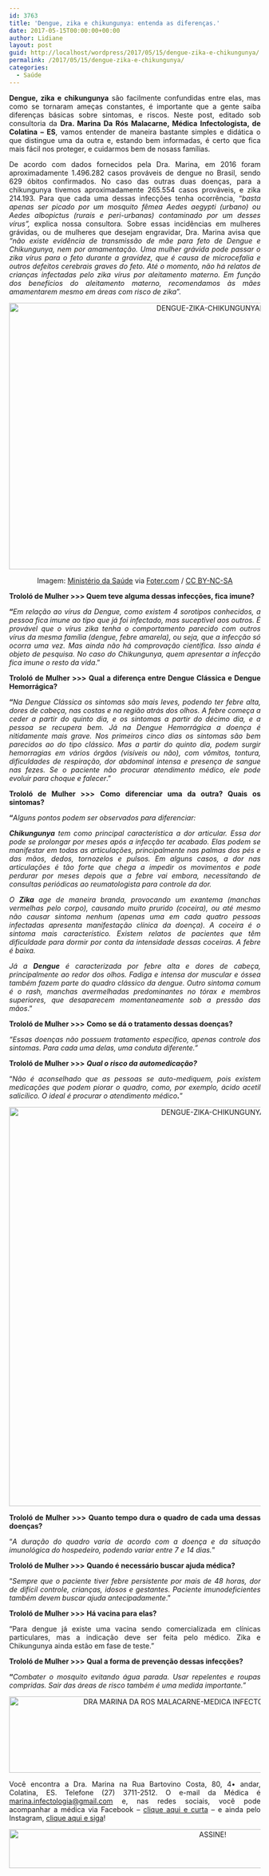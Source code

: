 ```yaml
---
id: 3763
title: 'Dengue, zika e chikungunya: entenda as diferenças.'
date: 2017-05-15T00:00:00+00:00
author: Lidiane
layout: post
guid: http://localhost/wordpress/2017/05/15/dengue-zika-e-chikungunya/
permalink: /2017/05/15/dengue-zika-e-chikungunya/
categories:
  - Saúde
---
```

<p align="justify">
  <strong>Dengue, zika e chikungunya</strong> são facilmente confundidas entre elas, mas como se tornaram ameças constantes, é importante que a gente saiba diferenças básicas sobre sintomas, e riscos. Neste post, editado sob consultoria da <strong>Dra. Marina Da Rós Malacarne, Médica Infectologista, de Colatina – ES</strong>, vamos entender de maneira bastante simples e didática o que distingue uma da outra e, estando bem informadas, é certo que fica mais fácil nos proteger, e cuidarmos bem de nosass famílias.
</p>

<p align="justify">
  De acordo com dados fornecidos pela Dra. Marina, em 2016 foram aproximadamente 1.496.282 casos prováveis de dengue no Brasil, sendo 629 óbitos confirmados. No caso das outras duas doenças, para a chikungunya tivemos aproximadamente 265.554 casos prováveis, e zika 214.193. Para que cada uma dessas infecções tenha ocorrência, “<em>basta apenas ser picado por um mosquito fêmea Aedes aegypti (urbano) ou Aedes albopictus (rurais e peri-urbanas) contaminado por um desses vírus”, </em>explica nossa consultora<em>. </em>Sobre essas incidências em mulheres grávidas, ou de mulheres que desejam engravidar, Dra. Marina avisa que <em>“não existe evidência de transmissão de mãe para feto de Dengue e Chikungunya, nem por amamentação. Uma mulher grávida pode passar o zika vírus para o feto durante a gravidez, que é causa de microcefalia e outros defeitos cerebrais graves do feto. Até o momento, não há relatos de crianças infectadas pelo zika vírus por aleitamento materno. Em função dos benefícios do aleitamento materno, recomendamos às mães amamentarem mesmo em áreas com risco de zika</em>”.
</p>

<p align="center">
  <img class="alignnone size-full wp-image-13811" src="http://www.trololodemulher.com.br/blog/wp-content/uploads/2017/05/DENGUE-ZIKA-CHIKUNGUNYA2.jpg" alt="DENGUE-ZIKA-CHIKUNGUNYA[2]" width="800" height="534" />
</p>

<p align="center">
  Imagem: <a href="https://www.flickr.com/photos/ministeriodasaude/15961132911/" target="_blank">Ministério da Saúde</a> via <a href="http://foter.com/re/14d66a" target="_blank">Foter.com</a> / <a href="http://creativecommons.org/licenses/by-nc-sa/2.0/" target="_blank">CC BY-NC-SA</a>
</p>

<p align="justify">
  <strong>Trololó de Mulher >>> Quem teve alguma dessas infecções, fica imune?</strong>
</p>

<p align="justify">
  <strong>“</strong><em>Em relação ao vírus da Dengue, como existem 4 sorotipos conhecidos, a pessoa fica imune ao tipo que já foi infectado, mas suceptivel aos outros. É provável que o vírus zika tenha o comportamento parecido com outros vírus da mesma família (dengue, febre amarela), ou seja, que a infecção só ocorra uma vez. Mas ainda não há comprovação científica. Isso ainda é objeto de pesquisa. No caso do Chikungunya, quem apresentar a infecção fica imune o resto da vida</em>.”
</p>

<p align="justify">
  <strong>Trololó de Mulher >>></strong> <b>Qual a diferença entre Dengue Clássica e Dengue Hemorrágica?</b>
</p>

<p align="justify">
  <strong>“</strong><em>Na Dengue Clássica os sintomas são mais leves, podendo ter febre alta, dores de cabeça, nas costas e na região atrás dos olhos. A febre começa a ceder a partir do quinto dia, e os sintomas a partir do décimo dia, e a pessoa se recupera bem. Já na Dengue Hemorrágica a doença é nitidamente mais grave. Nos primeiros cinco dias os sintomas são bem parecidos ao do tipo clássico. Mas a partir do quinto dia, podem surgir hemorragias em vários órgãos (visíveis ou não), com vômitos, tontura, dificuldades de respiração, dor abdominal intensa e presença de sangue nas fezes. Se o paciente não procurar atendimento médico, ele pode evoluir para choque e falecer</em>.”
</p>

<p align="justify">
  <strong>Trololó de Mulher >>></strong> <b>Como diferenciar uma da outra? Quais os sintomas?</b>
</p>

<p align="justify">
  <strong>“</strong><em>Alguns pontos podem ser observados para diferenciar:</em>
</p>

<p align="justify">
  <em><strong>Chikungunya</strong> tem como principal característica a dor articular. Essa dor pode se prolongar por meses após a infecção ter acabado. Elas podem se manifestar em todas as articulações, principalmente nas palmas dos pés e das mãos, dedos, tornozelos e pulsos. Em alguns casos, a dor nas articulações é tão forte que chega a impedir os movimentos e pode perdurar por meses depois que a febre vai embora, necessitando de consultas periódicas ao reumatologista para controle da dor.</em>
</p>

<p align="justify">
  <em>O <strong>Zika</strong> age de maneira branda, provocando um exantema (manchas vermelhas pelo corpo), causando muito prurido (coceira), ou até mesmo não causar sintoma nenhum (apenas uma em cada quatro pessoas infectadas apresenta manifestação clínica da doença). A coceira é o sintoma mais característico. Existem relatos de pacientes que têm dificuldade para dormir por conta da intensidade dessas coceiras. A febre é baixa.</em>
</p>

<p align="justify">
  <em>Já a <strong>Dengue</strong> é caracterizada por febre alta e dores de cabeça, principalmente ao redor dos olhos. Fadiga e intensa dor muscular e óssea também fazem parte do quadro clássico da dengue. Outro sintoma comum é o rash, manchas avermelhadas predominantes no tórax e membros superiores, que desaparecem momentaneamente sob a pressão das mãos</em>.”
</p>

<p align="justify">
  <strong>Trololó de Mulher >>></strong> <b>Como se dá o tratamento dessas doenças?</b>
</p>

<p align="justify">
  <em>“Essas doenças não possuem tratamento específico, apenas controle dos sintomas. Para cada uma delas, uma conduta diferente.”</em>
</p>

<p align="justify">
  <strong>Trololó de Mulher >>></strong> <b><em>Qual o risco da automedicação?</em></b>
</p>

<p align="justify">
  “<em>Não é aconselhado que as pessoas se auto-mediquem, pois existem medicações que podem piorar o quadro, como, por exemplo, ácido acetil salicílico. O ideal é procurar o atendimento médico<strong>.</strong></em>”
</p>

<p align="center">
  <img class="alignnone size-full wp-image-13810" src="http://www.trololodemulher.com.br/blog/wp-content/uploads/2017/05/DENGUE-ZIKA-CHIKUNGUNYA.jpg" alt="DENGUE-ZIKA-CHIKUNGUNYA" width="800" height="800" />
</p>

<p align="justify">
  <strong>Trololó de Mulher >>></strong> <b>Quanto tempo dura o quadro de cada uma dessas doenças?</b>
</p>

<p align="justify">
  “<em>A duração do quadro varia de acordo com a doença e da situação imunológica do hospedeiro, podendo variar entre 7 e 14 dias.</em>”
</p>

<p align="justify">
  <strong>Trololó de Mulher >>></strong> <b>Quando é necessário buscar ajuda médica?</b>
</p>

<p align="justify">
  “<em>Sempre que o paciente tiver febre persistente por mais de 48 horas, dor de difícil controle, crianças, idosos e gestantes. Paciente imunodeficientes também devem buscar ajuda antecipadamente</em>.”
</p>

<p align="justify">
  <strong>Trololó de Mulher >>></strong> <b>Há vacina para elas?</b>
</p>

<p align="justify">
  “Para dengue já existe uma vacina sendo comercializada em clínicas particulares, mas a indicação deve ser feita pelo médico. Zika e Chikungunya ainda estão em fase de teste.”
</p>

<p align="justify">
  <strong>Trololó de Mulher >>></strong> <b>Qual a forma de prevenção dessas infecções?</b>
</p>

<p align="justify">
  <strong>“</strong><em>Combater o mosquito evitando água parada. Usar repelentes e roupas compridas. Sair das áreas de risco também é uma medida importante.”</em>
</p>

<p align="center">
  <img class="alignnone size-full wp-image-13813" src="http://www.trololodemulher.com.br/blog/wp-content/uploads/2017/05/DRA-MARINA-DA-ROS-MALACARNE-MEDICA-INFECTOLOGISTA-COLATINA-ES.jpg" alt="DRA MARINA DA ROS MALACARNE-MEDICA INFECTOLOGISTA-COLATINA-ES" width="800" height="153" />
</p>

<p align="justify">
  Você encontra a Dra. Marina na Rua Bartovino Costa, 80, 4• andar, Colatina, ES. Telefone (27) 3711-2512. O e-mail da Médica é <a href="mailto:marina.infectologia@gmail.com">marina.infectologia@gmail.com</a> e, nas redes sociais, você pode acompanhar a médica via Facebook – <a href="https://www.facebook.com/drainfectologista/" target="_blank">clique aqui e curta</a> – e ainda pelo Instagram, <a href="https://www.instagram.com/drainfectologista/" target="_blank">clique aqui e siga</a>!
</p>

<p align="center">
  <a href="http://feedburner.google.com/fb/a/mailverify?uri=blogbichafemea&loc=pt_BR" target="_blank"><img class="alignnone size-full wp-image-10439" src="http://www.trololodemulher.com.br/blog/wp-content/uploads/2014/09/ASSINE.png" alt="ASSINE!" width="800" height="78" /></a>
</p>

<p align="justify">